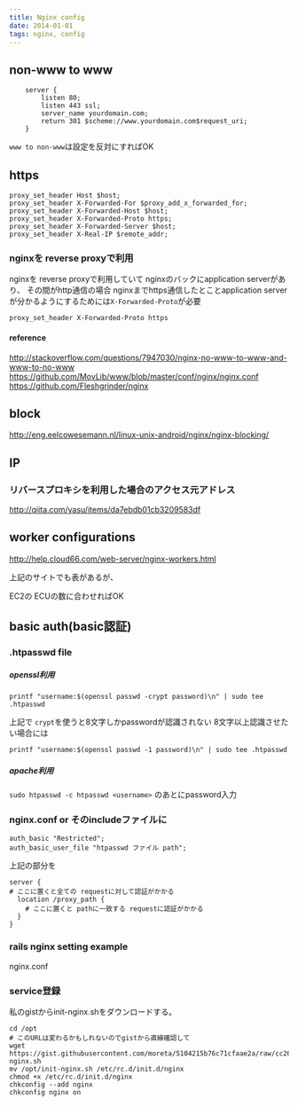 ```yaml
---
title: Nginx config
date: 2014-01-01
tags: nginx, config
---
```



## non-www to www

```
    server {
        listen 80;
        listen 443 ssl;
        server_name yourdomain.com;
        return 301 $scheme://www.yourdomain.com$request_uri;
    }
```

`www to non-www`は設定を反対にすればOK

## https

```
proxy_set_header Host $host;
proxy_set_header X-Forwarded-For $proxy_add_x_forwarded_for;
proxy_set_header X-Forwarded-Host $host;
proxy_set_header X-Forwarded-Proto https;
proxy_set_header X-Forwarded-Server $host;
proxy_set_header X-Real-IP $remote_addr;
```

### nginxを reverse proxyで利用

nginxを reverse proxyで利用していて nginxのバックにapplication serverがあり、
その間がhttp通信の場合 nginxまでhttps通信したとことapplication serverが分かるようにするためには`X-Forwarded-Proto`が必要

`proxy_set_header X-Forwarded-Proto https`

#### reference

<http://stackoverflow.com/questions/7947030/nginx-no-www-to-www-and-www-to-no-www>
<https://github.com/MovLib/www/blob/master/conf/nginx/nginx.conf>
<https://github.com/Fleshgrinder/nginx>


## block

<http://eng.eelcowesemann.nl/linux-unix-android/nginx/nginx-blocking/>

## IP

### リバースプロキシを利用した場合のアクセス元アドレス

<http://qiita.com/yasu/items/da7ebdb01cb3209583df>


## worker configurations

<http://help.cloud66.com/web-server/nginx-workers.html>

上記のサイトでも表があるが、

EC2の ECUの数に合わせればOK

## basic auth(basic認証)

### .htpasswd file
##### openssl利用

`printf "username:$(openssl passwd -crypt password)\n" | sudo tee .htpasswd`

上記で `crypt`を使うと8文字しかpasswordが認識されない
8文字以上認識させたい場合には

`printf "username:$(openssl passwd -1 password)\n" | sudo tee .htpasswd`

##### apache利用

`sudo htpasswd -c htpasswd <username>`
のあとにpassword入力

### nginx.conf or そのincludeファイルに
```
auth_basic "Restricted";
auth_basic_user_file "htpasswd ファイル path";
```

上記の部分を

```
server {
# ここに置くと全ての requestに対して認証がかかる
  location /proxy_path {
    # ここに置くと pathに一致する requestに認証がかかる
  }
}
```


### rails nginx setting example

nginx.conf

### service登録

私のgistからinit-nginx.shをダウンロードする。

```
cd /opt
# このURLは変わるかもしれないのでgistから直線確認して
wget https://gist.githubusercontent.com/moreta/5104215b76c71cfaae2a/raw/cc26215fe9143fc544a6f0afc337b863ec634c51/init-nginx.sh
mv /opt/init-nginx.sh /etc/rc.d/init.d/nginx
chmod +x /etc/rc.d/init.d/nginx
chkconfig --add nginx
chkconfig nginx on
```
